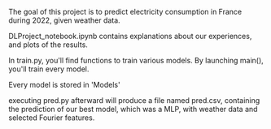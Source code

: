 The goal of this project is to predict electricity consumption in France during 2022, given weather data.

DLProject_notebook.ipynb contains explanations about our experiences, and plots of the results.

In train.py, you'll find functions to train various models.
By launching main(), you'll train every model.

Every model is stored in 'Models'

executing pred.py afterward will produce a file named pred.csv, containing the prediction of our best model, which was a MLP, with weather data and selected Fourier features.